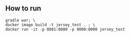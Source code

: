 ## How to run
```
gradle war; \
docker image build -t jersey_test . ; \
docker run -it -p 8081:8080 -p 8000:8000 jersey_test
```